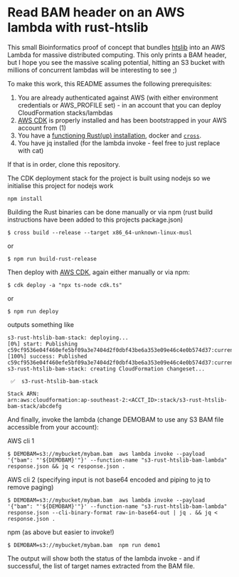 # Read BAM header on an AWS lambda with rust-htslib

This small Bioinformatics proof of concept that bundles [htslib](http://github.com/samtools/htslib) into
 an AWS Lambda for massive distributed computing. This only prints a BAM header, but I hope you see the
  massive scaling potential, hitting an S3 bucket with millions of concurrent lambdas will be interesting to see ;)

To make this work, this README assumes the following prerequisites:

1. You are already authenticated against AWS (with either environment credentials or AWS_PROFILE set) - in an
     account that you can deploy CloudFormation stacks/lambdas
2. [AWS CDK](https://aws.amazon.com/cdk/) is properly installed and has been bootstrapped in your
     AWS account from (1)
3. You have a [functioning Rust(up) installation](https://rustup.rs/),
     docker and [`cross`](https://github.com/rust-embedded/cross).
4. You have jq installed (for the lambda invoke - feel free to just replace with cat)

If that is in order, clone this repository.

The CDK deployment stack for the project is built using nodejs so we initialise this project for nodejs work

```
npm install
```

Building the Rust binaries can be done manually or via npm (rust build instructions have been added to this projects package.json)

```
$ cross build --release --target x86_64-unknown-linux-musl
```
or
```
$ npm run build-rust-release
```

Then deploy with [AWS CDK](https://aws.amazon.com/cdk/), again either manually or via npm:

```
$ cdk deploy -a "npx ts-node cdk.ts"
```
or
```
$ npm run deploy
```
outputs something like
```
s3-rust-htslib-bam-stack: deploying...
[0%] start: Publishing c59cf9536e04f460efe5bf09a3e7404d2f0dbf43be6a353e09e46c4e0b574d37:current
[100%] success: Published c59cf9536e04f460efe5bf09a3e7404d2f0dbf43be6a353e09e46c4e0b574d37:current
s3-rust-htslib-bam-stack: creating CloudFormation changeset...

 ✅  s3-rust-htslib-bam-stack

Stack ARN:
arn:aws:cloudformation:ap-southeast-2:<ACCT_ID>:stack/s3-rust-htslib-bam-stack/abcdefg
```

And finally, invoke the lambda (change DEMOBAM to use any S3 BAM file accessible from your account):

AWS cli 1
```
$ DEMOBAM=s3://mybucket/mybam.bam  aws lambda invoke --payload '{"bam": "'${DEMOBAM}'"}' --function-name "s3-rust-htslib-bam-lambda" response.json && jq < response.json .
```

AWS cli 2 (specifying input is not base64 encoded and piping to jq to remove paging)
```
$ DEMOBAM=s3://mybucket/mybam.bam  aws lambda invoke --payload '{"bam": "'${DEMOBAM}'"}' --function-name "s3-rust-htslib-bam-lambda" response.json --cli-binary-format raw-in-base64-out | jq . && jq < response.json .
```

npm (as above but easier to invoke!)
```
$ DEMOBAM=s3://mybucket/mybam.bam  npm run demo1
```

The output will show both the status of the lambda invoke - and if successful, the list of target names extracted
from the BAM file.
